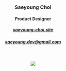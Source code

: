 <div align=center>

### Saeyoung Choi 

#### Product Designer

##### [saeyoung-choi.site](https://www.saeyoung-choi.site)

##### saeyoung.dev@gmail.com

<br/>

<a href="https://hits.seeyoufarm.com"><img src="https://hits.seeyoufarm.com/api/count/incr/badge.svg?url=https%3A%2F%2Fgithub.com%effysogood&count_bg=%23000000&title_bg=%23000000&icon=github.svg&icon_color=%23FFFFFF&title=Github&edge_flat=true"/></a>
